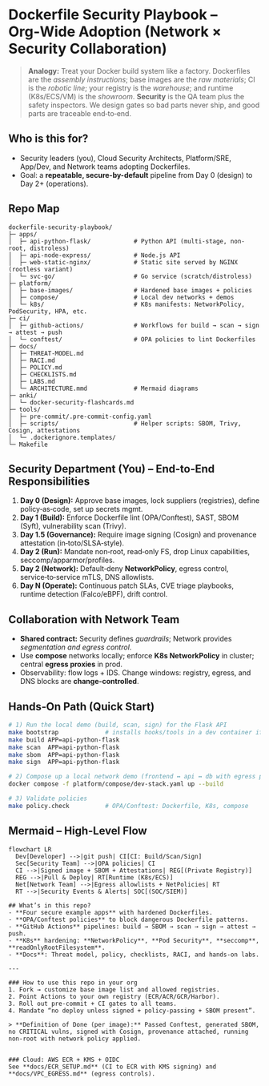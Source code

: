 # Dockerfile Security Playbook – Org‑Wide Adoption (Network × Security Collaboration)

> **Analogy:** Treat your Docker build system like a factory. Dockerfiles are the *assembly instructions*;
> base images are the *raw materials*; CI is the *robotic line*; your registry is the *warehouse*; and
> runtime (K8s/ECS/VM) is the *showroom*. **Security** is the QA team plus the safety inspectors.
> We design gates so bad parts never ship, and good parts are traceable end‑to‑end.

## Who is this for?
- Security leaders (you), Cloud Security Architects, Platform/SRE, App/Dev, and Network teams adopting Dockerfiles.
- Goal: a **repeatable, secure-by-default** pipeline from Day 0 (design) to Day 2+ (operations).

## Repo Map
```text
dockerfile-security-playbook/
├─ apps/
│  ├─ api-python-flask/            # Python API (multi-stage, non-root, distroless)
│  ├─ api-node-express/            # Node.js API
│  ├─ web-static-nginx/            # Static site served by NGINX (rootless variant)
│  └─ svc-go/                      # Go service (scratch/distroless)
├─ platform/
│  ├─ base-images/                 # Hardened base images + policies
│  ├─ compose/                     # Local dev networks + demos
│  └─ k8s/                         # K8s manifests: NetworkPolicy, PodSecurity, HPA, etc.
├─ ci/
│  ├─ github-actions/              # Workflows for build → scan → sign → attest → push
│  └─ conftest/                    # OPA policies to lint Dockerfiles
├─ docs/
│  ├─ THREAT-MODEL.md
│  ├─ RACI.md
│  ├─ POLICY.md
│  ├─ CHECKLISTS.md
│  ├─ LABS.md
│  └─ ARCHITECTURE.mmd             # Mermaid diagrams
├─ anki/
│  └─ docker-security-flashcards.md
├─ tools/
│  ├─ pre-commit/.pre-commit-config.yaml
│  ├─ scripts/                     # Helper scripts: SBOM, Trivy, Cosign, attestations
│  └─ .dockerignore.templates/
└─ Makefile
```

## Security Department (You) – End‑to‑End Responsibilities
1. **Day 0 (Design):** Approve base images, lock suppliers (registries), define policy‑as‑code, set up secrets mgmt.
2. **Day 1 (Build):** Enforce Dockerfile lint (OPA/Conftest), SAST, SBOM (Syft), vulnerability scan (Trivy).
3. **Day 1.5 (Governance):** Require image signing (Cosign) and provenance attestation (in‑toto/SLSA‑style).
4. **Day 2 (Run):** Mandate non‑root, read‑only FS, drop Linux capabilities, seccomp/apparmor/profiles.
5. **Day 2 (Network):** Default‑deny **NetworkPolicy**, egress control, service‑to‑service mTLS, DNS allowlists.
6. **Day N (Operate):** Continuous patch SLAs, CVE triage playbooks, runtime detection (Falco/eBPF), drift control.

## Collaboration with Network Team
- **Shared contract:** Security defines *guardrails*; Network provides *segmentation and egress control*.
- Use **compose** networks locally; enforce **K8s NetworkPolicy** in cluster; central **egress proxies** in prod.
- Observability: flow logs + IDS. Change windows: registry, egress, and DNS blocks are **change-controlled**.

## Hands‑On Path (Quick Start)
```bash
# 1) Run the local demo (build, scan, sign) for the Flask API
make bootstrap             # installs hooks/tools in a dev container if desired
make build APP=api-python-flask
make scan  APP=api-python-flask
make sbom  APP=api-python-flask
make sign  APP=api-python-flask

# 2) Compose up a local network demo (frontend ↔ api ↔ db with egress proxy)
docker compose -f platform/compose/dev-stack.yaml up --build

# 3) Validate policies
make policy.check          # OPA/Conftest: Dockerfile, K8s, compose
```

## Mermaid – High-Level Flow
```mermaid
flowchart LR
  Dev[Developer] -->|git push| CI[CI: Build/Scan/Sign]
  Sec[Security Team] -->|OPA policies| CI
  CI -->|Signed image + SBOM + Attestations| REG[(Private Registry)]
  REG -->|Pull & Deploy| RT[Runtime (K8s/ECS)]
  Net[Network Team] -->|Egress allowlists + NetPolicies| RT
  RT -->|Security Events & Alerts| SOC[(SOC/SIEM)]

## What’s in this repo?
- **Four secure example apps** with hardened Dockerfiles.
- **OPA/Conftest policies** to block dangerous Dockerfile patterns.
- **GitHub Actions** pipelines: build → SBOM → scan → sign → attest → push.
- **K8s** hardening: **NetworkPolicy**, **Pod Security**, **seccomp**, **readOnlyRootFilesystem**.
- **Docs**: Threat model, policy, checklists, RACI, and hands‑on labs.

---

### How to use this repo in your org
1. Fork → customize base image list and allowed registries.
2. Point Actions to your own registry (ECR/ACR/GCR/Harbor).
3. Roll out pre‑commit + CI gates to all teams.
4. Mandate “no deploy unless signed + policy‑passing + SBOM present”.

> **Definition of Done (per image):** Passed Conftest, generated SBOM, no CRITICAL vulns, signed with Cosign, provenance attached, running non‑root with network policy applied.


### Cloud: AWS ECR + KMS + OIDC
See **docs/ECR_SETUP.md** (CI to ECR with KMS signing) and **docs/VPC_EGRESS.md** (egress controls).
